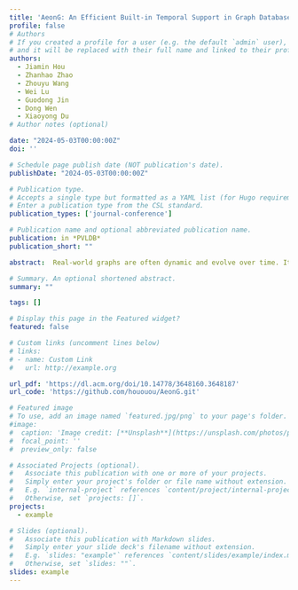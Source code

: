 ```yaml
---
title: 'AeonG: An Efficient Built-in Temporal Support in Graph Databases'
profile: false
# Authors
# If you created a profile for a user (e.g. the default `admin` user), write the username (folder name) here
# and it will be replaced with their full name and linked to their profile.
authors:
  - Jiamin Hou
  - Zhanhao Zhao
  - Zhouyu Wang
  - Wei Lu
  - Guodong Jin
  - Dong Wen
  - Xiaoyong Du
# Author notes (optional)

date: "2024-05-03T00:00:00Z"
doi: ''

# Schedule page publish date (NOT publication's date).
publishDate: "2024-05-03T00:00:00Z"

# Publication type.
# Accepts a single type but formatted as a YAML list (for Hugo requirements).
# Enter a publication type from the CSL standard.
publication_types: ['journal-conference']

# Publication name and optional abbreviated publication name.
publication: in *PVLDB*
publication_short: ""

abstract:  Real-world graphs are often dynamic and evolve over time. It is crucial for storing and querying a graph's evolution in graph databases. However, existing works either suffer from high storage overhead or lack efficient temporal query support, or both. In this paper, we propose AeonG, a new graph database with built-in temporal support. AeonG is based on a novel temporal graph model. To fit this model, we design a storage engine and a query engine. Our storage engine is hybrid, with one current storage to manage the most recent versions of graph objects, and another historical storage to manage the previous versions of graph objects. This separation makes the performance degradation of querying the most recent graph object versions as slight as possible. To reduce the historical storage overhead, we propose a novel anchor+delta strategy, in which we periodically create a complete version (namely anchor) of a graph object, and maintain every change (namely delta) between two adjacent anchors of the same object. To boost temporal query processing, we propose an anchor-based version retrieval technique in the query engine to skip unnecessary historical version traversals. Extensive experiments are conducted on both real and synthetic datasets. The results show that AeonG achieves up to 5.73× lower storage consumption and 2.57× lower temporal query latency against state-of-the-art approaches, while introducing only 9.74% performance degradation for supporting temporal features.

# Summary. An optional shortened abstract.
summary: ""

tags: []

# Display this page in the Featured widget?
featured: false

# Custom links (uncomment lines below)
# links:
# - name: Custom Link
#   url: http://example.org

url_pdf: 'https://dl.acm.org/doi/10.14778/3648160.3648187'
url_code: 'https://github.com/hououou/AeonG.git'

# Featured image
# To use, add an image named `featured.jpg/png` to your page's folder.
#image:
#  caption: 'Image credit: [**Unsplash**](https://unsplash.com/photos/pLCdAaMFLTE)'
#  focal_point: ''
#  preview_only: false

# Associated Projects (optional).
#   Associate this publication with one or more of your projects.
#   Simply enter your project's folder or file name without extension.
#   E.g. `internal-project` references `content/project/internal-project/index.md`.
#   Otherwise, set `projects: []`.
projects:
  - example

# Slides (optional).
#   Associate this publication with Markdown slides.
#   Simply enter your slide deck's filename without extension.
#   E.g. `slides: "example"` references `content/slides/example/index.md`.
#   Otherwise, set `slides: ""`.
slides: example
---
```

